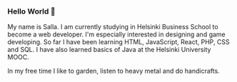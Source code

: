 ### Hello World 👋

My name is Salla. I am currently studying in Helsinki Business School to become a web developer. I'm especially interested in designing and game developing. So far I have been learning HTML, JavaScript, React, PHP, CSS and SQL. I have also learned basics of Java at the Helsinki University MOOC. 

In my free time I like to garden, listen to heavy metal and do handicrafts.
